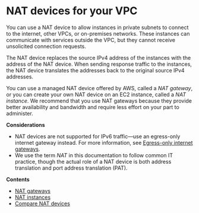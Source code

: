 # NAT devices for your VPC<a name="vpc-nat"></a>

You can use a NAT device to allow instances in private subnets to connect to the internet, other VPCs, or on\-premises networks\. These instances can communicate with services outside the VPC, but they cannot receive unsolicited connection requests\.

The NAT device replaces the source IPv4 address of the instances with the address of the NAT device\. When sending response traffic to the instances, the NAT device translates the addresses back to the original source IPv4 addresses\.

You can use a managed NAT device offered by AWS, called a *NAT gateway*, or you can create your own NAT device on an EC2 instance, called a *NAT instance*\. We recommend that you use NAT gateways because they provide better availability and bandwidth and require less effort on your part to administer\.

**Considerations**
+ NAT devices are not supported for IPv6 traffic—use an egress\-only internet gateway instead\. For more information, see [Egress\-only internet gateways](egress-only-internet-gateway.md)\.
+ We use the term *NAT* in this documentation to follow common IT practice, though the actual role of a NAT device is both address translation and port address translation \(PAT\)\.

**Contents**
+ [NAT gateways](vpc-nat-gateway.md)
+ [NAT instances](VPC_NAT_Instance.md)
+ [Compare NAT devices](vpc-nat-comparison.md)